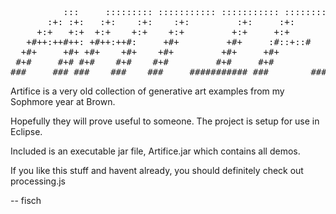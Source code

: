 <pre>
          :::     ::::::::: ::::::::::: ::::::::::: :::::::::: ::::::::::: ::::::::  :::::::::: 
       :+: :+:   :+:    :+:    :+:         :+:     :+:            :+:    :+:    :+: :+:         
     +:+   +:+  +:+    +:+    +:+         +:+     +:+            +:+    +:+        +:+          
   +#++:++#++: +#++:++#:     +#+         +#+     :#::+::#       +#+    +#+        +#++:++#      
  +#+     +#+ +#+    +#+    +#+         +#+     +#+            +#+    +#+        +#+            
 #+#     #+# #+#    #+#    #+#         #+#     #+#            #+#    #+#    #+# #+#             
###     ### ###    ###    ###     ########### ###        ########### ########  ##########       
</pre>

Artifice is a very old collection of generative art examples from my Sophmore year at Brown.

Hopefully they will prove useful to someone. The project is setup for use in Eclipse.

Included is an executable jar file, Artifice.jar which contains all demos.

If you like this stuff and havent already, you should definitely check out processing.js

-- fisch


